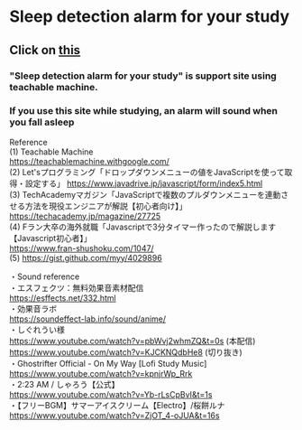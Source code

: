 # Sleep detection alarm for your study
## Click on [this](https://manamukitajima.github.io/Sleep-detection-alarm-for-your-study/)
### "Sleep detection alarm for your study" is support site using teachable machine.  
### If you use this site while studying, an alarm will sound when you fall asleep

Reference  
(1) Teachable Machine  
    https://teachablemachine.withgoogle.com/  
(2)	Let'sプログラミング「ドロップダウンメニューの値をJavaScriptを使って取得・設定する」
    https://www.javadrive.jp/javascript/form/index5.html  
(3)	TechAcademyマガジン「JavaScriptで複数のプルダウンメニューを連動させる方法を現役エンジニアが解説【初心者向け】」                               https://techacademy.jp/magazine/27725  
(4)	Fラン大卒の海外就職「Javascriptで3分タイマー作ったので解説します【Javascript初心者】」  
    https://www.fran-shushoku.com/1047/  
(5)	https://gist.github.com/myy/4029896   
  
・Sound reference  
・エスフェクツ：無料効果音素材配信  
https://esffects.net/332.html  
・効果音ラボ  
https://soundeffect-lab.info/sound/anime/  
・しぐれうい様  
https://www.youtube.com/watch?v=pbWvj2whmZQ&t=0s (本配信)  
https://www.youtube.com/watch?v=KJCKNQdbHe8 (切り抜き)  
・Ghostrifter Official - On My Way [Lofi Study Music]  
https://www.youtube.com/watch?v=kpnjrWp_Rrk  
・2:23 AM / しゃろう【公式】　  
https://www.youtube.com/watch?v=Yb-rLsCpBvI&t=1s  
・【フリーBGM】サマーアイスクリーム【Electro】/桜餅ルナ  
https://www.youtube.com/watch?v=ZjOT_4-oJUA&t=16s  
